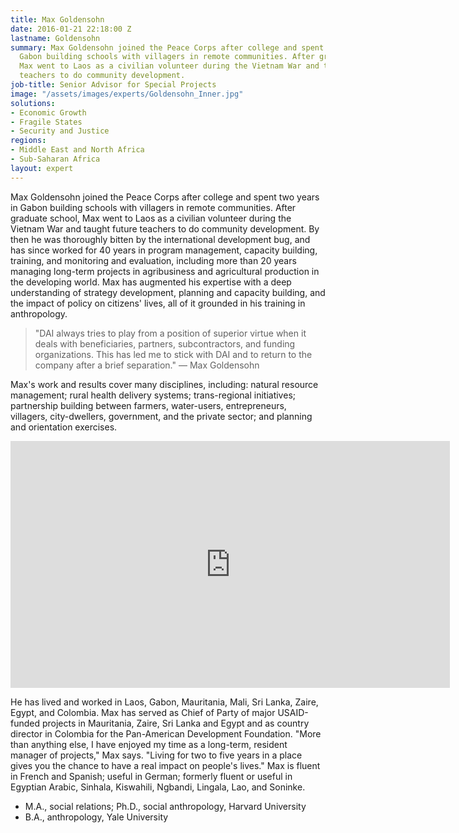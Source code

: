 ```yaml
---
title: Max Goldensohn
date: 2016-01-21 22:18:00 Z
lastname: Goldensohn
summary: Max Goldensohn joined the Peace Corps after college and spent two years in
  Gabon building schools with villagers in remote communities. After graduate school,
  Max went to Laos as a civilian volunteer during the Vietnam War and taught future
  teachers to do community development.
job-title: Senior Advisor for Special Projects
image: "/assets/images/experts/Goldensohn_Inner.jpg"
solutions:
- Economic Growth
- Fragile States
- Security and Justice
regions:
- Middle East and North Africa
- Sub-Saharan Africa
layout: expert
---
```


Max Goldensohn joined the Peace Corps after college and spent two years in Gabon building schools with villagers in remote communities. After graduate school, Max went to Laos as a civilian volunteer during the Vietnam War and taught future teachers to do community development. By then he was thoroughly bitten by the international development bug, and has since worked for 40 years in program management, capacity building, training, and monitoring and evaluation, including more than 20 years managing long-term projects in agribusiness and agricultural production in the developing world. Max has augmented his expertise with a deep understanding of strategy development, planning and capacity building, and the impact of policy on citizens' lives, all of it grounded in his training in anthropology.

>"DAI always tries to play from a position of superior virtue when it deals with beneficiaries, partners, subcontractors, and funding organizations. This has led me to stick with DAI and to return to the company after a brief separation." — Max Goldensohn

Max's work and results cover many disciplines, including: natural resource management; rural health delivery systems; trans-regional initiatives; partnership building between farmers, water-users, entrepreneurs, villagers, city-dwellers, government, and the private sector; and planning and orientation exercises.

<iframe allowfullscreen="" frameborder="0" height="395" mozallowfullscreen="" src="https://player.vimeo.com/video/38160870?title=0&amp;byline=0&amp;portrait=0&amp;loop=1" webkitallowfullscreen="" width="703"></iframe>

He has lived and worked in Laos, Gabon, Mauritania, Mali, Sri Lanka, Zaire, Egypt, and Colombia. Max has served as Chief of Party of major USAID-funded projects in Mauritania, Zaire, Sri Lanka and Egypt and as country director in Colombia for the Pan-American Development Foundation. "More than anything else, I have enjoyed my time as a long-term, resident manager of projects," Max says. "Living for two to five years in a place gives you the chance to have a real impact on people's lives." Max is fluent in French and Spanish; useful in German; formerly fluent or useful in Egyptian Arabic, Sinhala, Kiswahili, Ngbandi, Lingala, Lao, and Soninke.

* M.A., social relations; Ph.D., social anthropology, Harvard University
* B.A., anthropology, Yale University

